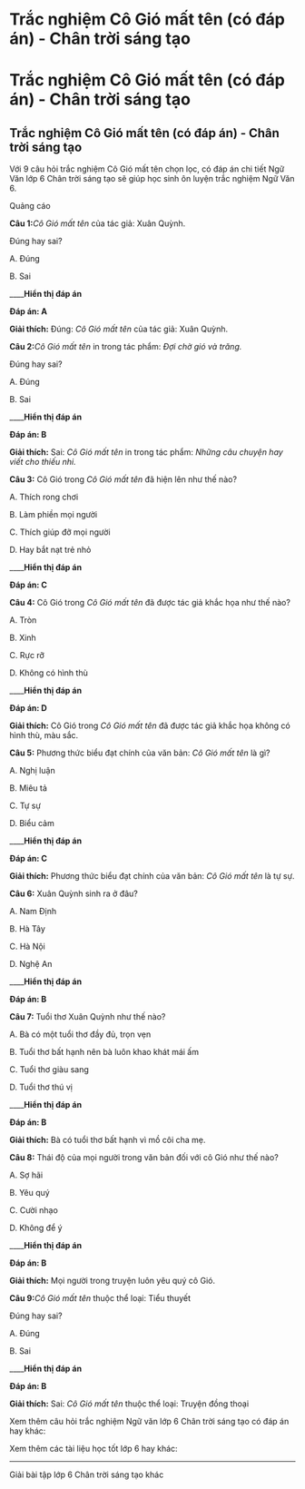 # Trắc nghiệm Cô Gió mất tên (có đáp án) - Chân trời sáng tạo

# Trắc nghiệm Cô Gió mất tên (có đáp án) - Chân trời sáng tạo

## Trắc nghiệm Cô Gió mất tên (có đáp án) - Chân trời sáng tạo

Với 9 câu hỏi trắc nghiệm Cô Gió mất tên chọn lọc, có đáp án chi tiết Ngữ Văn lớp 6 Chân trời sáng tạo sẽ giúp học sinh ôn luyện trắc nghiệm Ngữ Văn 6.

Quảng cáo

**Câu 1:**_Cô Gió mất tên_ của tác giả: Xuân Quỳnh.

Đúng hay sai?

A. Đúng

B. Sai

____**Hiển thị đáp án**

**Đáp án: A**

**Giải thích:** Đúng: _Cô Gió mất tên_ của tác giả: Xuân Quỳnh.

**Câu 2:**_Cô Gió mất tên_ in trong tác phẩm: _Đợi chờ gió và trăng._

Đúng hay sai?

A. Đúng

B. Sai

____**Hiển thị đáp án**

**Đáp án: B**

**Giải thích:** Sai: _Cô Gió mất tên_ in trong tác phẩm: _Những câu chuyện hay viết cho thiếu nhi._

**Câu 3:** Cô Gió trong _Cô Gió mất tên_ đã hiện lên như thế nào?

A. Thích rong chơi

B. Làm phiền mọi người

C. Thích giúp đỡ mọi người

D. Hay bắt nạt trẻ nhỏ

____**Hiển thị đáp án**

**Đáp án: C**

**Câu 4:** Cô Gió trong _Cô Gió mất tên_ đã được tác giả khắc họa như thế nào?

A. Tròn

B. Xinh

C. Rực rỡ

D. Không có hình thù

____**Hiển thị đáp án**

**Đáp án: D**

**Giải thích:** Cô Gió trong _Cô Gió mất tên_ đã được tác giả khắc họa không có hình thù, màu sắc.

**Câu 5:** Phương thức biểu đạt chính của văn bản: _Cô Gió mất tên_ là gì?

A. Nghị luận

B. Miêu tả

C. Tự sự

D. Biểu cảm

____**Hiển thị đáp án**

**Đáp án: C**

**Giải thích:** Phương thức biểu đạt chính của văn bản: _Cô Gió mất tên_ là tự sự.

**Câu 6:** Xuân Quỳnh sinh ra ở đâu?

A. Nam Định

B. Hà Tây

C. Hà Nội

D. Nghệ An

____**Hiển thị đáp án**

**Đáp án: B**

**Câu 7:** Tuổi thơ Xuân Quỳnh như thế nào?

A. Bà có một tuổi thơ đầy đủ, trọn vẹn

B. Tuổi thơ bất hạnh nên bà luôn khao khát mái ấm

C. Tuổi thơ giàu sang

D. Tuổi thơ thú vị

____**Hiển thị đáp án**

**Đáp án: B**

**Giải thích:** Bà có tuổi thơ bất hạnh vì mồ côi cha mẹ.

**Câu 8:** Thái độ của mọi người trong văn bản đối với cô Gió như thế nào?

A. Sợ hãi

B. Yêu quý

C. Cười nhạo

D. Không để ý

____**Hiển thị đáp án**

**Đáp án: B**

**Giải thích:** Mọi người trong truyện luôn yêu quý cô Gió.

**Câu 9:**_Cô Gió mất tên_ thuộc thể loại: Tiểu thuyết

Đúng hay sai?

A. Đúng

B. Sai

____**Hiển thị đáp án**

**Đáp án: B**

**Giải thích:** Sai: _Cô Gió mất tên_ thuộc thể loại: Truyện đồng thoại

Xem thêm câu hỏi trắc nghiệm Ngữ văn lớp 6 Chân trời sáng tạo có đáp án hay khác:

Xem thêm các tài liệu học tốt lớp 6 hay khác:

* * *

Giải bài tập lớp 6 Chân trời sáng tạo khác
